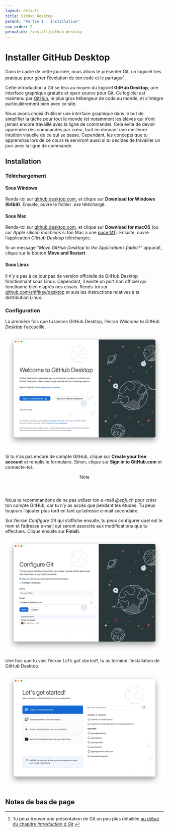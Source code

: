 ```yaml
---
layout: default
title: GitHub Desktop
parent: "Partie 1 : Installation"
nav_order: 2
permalink: /install/github-desktop
---
```


# Installer GitHub Desktop
Dans le cadre de cette journée, nous allons te présenter Git, un logiciel très pratique pour gérer l’évolution de ton code et le partager[^1].

[^1]: Tu peux trouver une présentation de Git un peu plus détaillée [au début du chapitre *Introduction à Git*](../git-intro/).

Cette introduction à Git se fera au moyen du logiciel **GitHub Desktop**, une interface graphique gratuite et open source pour Git. Ce logiciel est maintenu par <a href="https://github.com" target="_blank">GitHub</a>, le plus gros hébergeur de code au monde, et s’intègre particulièrement bien avec ce site.

Nous avons choisi d’utiliser une interface graphique dans le but de simplifier la tâche pour tout le monde (et notamment les élèves qui n’ont jamais encore travaillé avec la ligne de commande). Cela évite de devoir apprendre des commandes par cœur, tout en donnant une meilleure intuition visuelle de ce qui se passe. Cependant, les concepts que tu apprendras lors de ce cours te serviront aussi si tu décides de travailler un jour avec la ligne de commande.

## Installation

### Téléchargement

#### Sous Windows
Rends-toi sur <a href="https://desktop.github.com" target="_blank">github.desktop.com</a>, et clique sur **Download for Windows (64bit)**. Ensuite, ouvre le fichier *.exe* téléchargé.

#### Sous Mac
Rends-toi sur <a href="https://desktop.github.com" target="_blank">github.desktop.com</a>, et clique sur **Download for macOS** (ou sur *Apple silicon machines* si ton Mac a une [puce M1](https://support.apple.com/en-us/HT211814)). Ensuite, ouvre l’application *GitHub Desktop* téléchargée.

Si un message *“Move GitHub Desktop to the Applications folder?”* apparaît, clique sur le bouton **Move and Restart**.

#### Sous Linux
Il n’y a pas à ce jour pas de version officielle de GitHub Desktop fonctionnant sous Linux. Cependant, il existe un port non officiel qui fonctionne bien d’après nos essais. Rends-toi sur <a href="https://github.com/shiftkey/desktop" target="_blank">github.com/shiftkey/desktop</a> et suis les instructions relatives à ta distribution Linux.

### Configuration
La première fois que tu lances GitHub Desktop, l’écran *Welcome to GitHub Desktop* t’accueille.

![Écran “Welcome to GitHub Desktop”](../assets/ghd-welcome.png)

Si tu n’as pas encore de compte GitHub, clique sur **Create your free account** et remplis le formulaire. Sinon, clique sur **Sign in to GitHub.com** et connecte-toi.

<div class="note">
  <header>Note</header>
  <p>Nous te recommandons de ne pas utiliser ton e-mail <em>@epfl.ch</em> pour créer ton compte GitHub, car tu n’y as accès que pendant tes études. Tu peux toujours l’ajouter plus tard en tant qu’adresse e-mail secondaire.</p>
</div>

Sur l’écran *Configure Git* qui s’affiche ensuite, tu peux configurer quel est le nom et l’adresse e-mail qui seront associés aux modifications que tu effectues. Clique ensuite sur **Finish**.

![Écran “Configure Git”](../assets/ghd-configure.png)

Une fois que tu vois l’écran *Let’s get started!*, tu as terminé l’installation de GitHub Desktop.

![Écran “Configure Git”](../assets/ghd-start.png)

## Notes de bas de page
